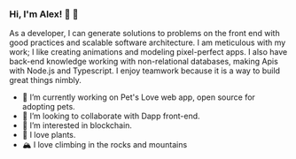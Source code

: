 ### Hi, I'm Alex! 👋 🦄

As a developer, I can generate solutions to problems on the front end with good practices and scalable software architecture. I am meticulous with my work; I like creating animations and modeling pixel-perfect apps. I also have back-end knowledge working with non-relational databases, making Apis with Node.js and Typescript. I enjoy teamwork because it is a way to build great things nimbly.

- 🔭 I’m currently working on Pet's Love web app, open source for adopting pets.
- 👯 I’m looking to collaborate with Dapp front-end.
- 🌱 I’m interested in blockchain.
- 🌱 I love plants.
- 🏔️ I love climbing in the rocks and mountains

<!--
**alexrobaina/alexrobaina** is a ✨ _special_ ✨ repository because its `README.md` (this file) appears on your GitHub profile.

Here are some ideas to get you started:

- 🔭 I’m currently working on ...
- 🌱 I’m currently learning ...
- 👯 I’m looking to collaborate on ...
- 🤔 I’m looking for help with ...
- 💬 Ask me about ...
- 📫 How to reach me: ...
- 😄 Pronouns: ...
- ⚡ Fun fact: ...
-->
